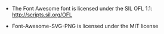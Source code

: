 * The Font Awesome font is licensed under the SIL OFL 1.1:
http://scripts.sil.org/OFL

* Font-Awesome-SVG-PNG is licensed under the MIT license
